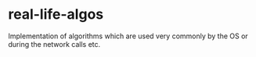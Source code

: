 # real-life-algos
Implementation of algorithms which are used very commonly by the OS or during the network calls etc.
